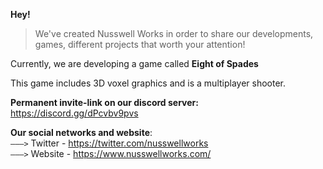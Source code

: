 **Hey!**
> We've created Nusswell Works in order to share our developments, games, different projects that worth your attention! <br>

Currently, we are developing a game called **Eight of Spades** <br>

This game includes 3D voxel graphics and is a multiplayer shooter. <br>

**Permanent invite-link on our discord server:** https://discord.gg/dPcvbv9pvs <br>

**Our social networks and website**: <br> `———>` Twitter - https://twitter.com/nusswellworks <br>
`———>` Website - https://www.nusswellworks.com/
